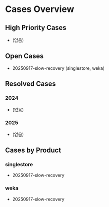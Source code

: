 # Cases Overview

## High Priority Cases
- (없음)

## Open Cases
- 20250917-slow-recovery (singlestore, weka)

## Resolved Cases
### 2024
- (없음)

### 2025
- (없음)

## Cases by Product
### singlestore
- 20250917-slow-recovery

### weka
- 20250917-slow-recovery
